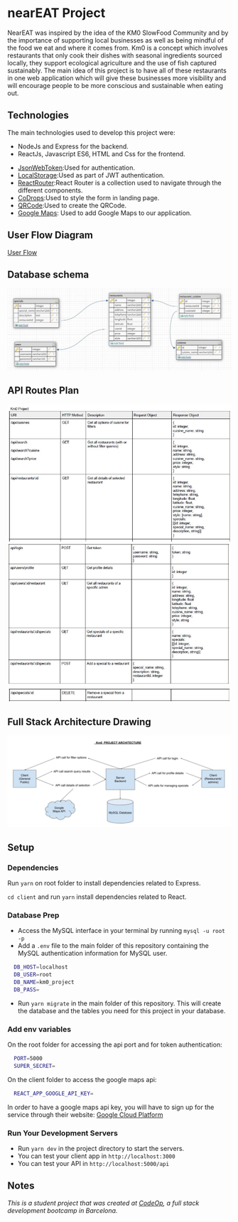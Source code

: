 # nearEAT Project

NearEAT was inspired by the idea of the KM0 SlowFood Community and by the importance of supporting local businesses as well as being mindful of the food we eat and where it comes from. Km0 is a concept which involves restaurants that only cook their dishes with seasonal ingredients sourced locally, they support ecological agriculture and the use of fish captured sustainably. The main idea of this project is to have all of these restaurants in one web application which will give these businesses more visibility and will encourage people to be more conscious and sustainable when eating out.

## Technologies

The main technologies used to develop this project were:

- NodeJs and Express for the backend.
- ReactJs, Javascript ES6, HTML and Css for the frontend.

* [JsonWebToken](https://jwt.io/introduction/):Used for authentication.
* [LocalStorage](https://developer.mozilla.org/en-US/docs/Web/API/Window/localStorage):Used as part of JWT authentication.
* [ReactRouter](https://reactrouter.com/web/guides/quick-start):React Router is a collection used to navigate through the different components.
* [CoDrops](https://tympanus.net/codrops/2013/05/21/natural-language-form-with-custom-input-elements/):Used to style the form in landing page.
* [QRCode](https://yarnpkg.com/package/qrcode#installation):Used to create the QRCode.
* [Google Maps](https://developers.google.com/maps/documentation/javascript/get-api-key): Used to add Google Maps to our application.


## User Flow Diagram

<a href="https://app.flowmapp.com/share/c7cc46d479c62f24b7da6253fbefbcb2/userflow/90525/">User Flow</a>

## Database schema

<img src="images/db%20schema.jpg" >

## API Routes Plan

<img src="images/API%20route%20design%201.JPG" >
<img src="images/API%20route%20design%202.JPG" >
<img src="images/API%20route%20design%203.JPG" >

## Full Stack Architecture Drawing

<img src="images/architecture%20drawing.jpg" >

## Setup

### Dependencies

Run `yarn` on root folder to install dependencies related to Express.

`cd client` and run `yarn` install dependencies related to React.

### Database Prep

- Access the MySQL interface in your terminal by running `mysql -u root -p`
- Add a `.env` file to the main folder of this repository containing the MySQL authentication information for MySQL user.

```bash
  DB_HOST=localhost
  DB_USER=root
  DB_NAME=km0_project
  DB_PASS=
```

- Run `yarn migrate` in the main folder of this repository. This will create the database and the tables you need for this project in your database.

### Add env variables

On the root folder for accessing the api port and for token authentication:

```bash
  PORT=5000
  SUPER_SECRET=
```

On the client folder to access the google maps api:

```bash
  REACT_APP_GOOGLE_API_KEY=
```
In order to have a google maps api key, you will have to sign up for the service through their website: <a href="https://console.cloud.google.com/">Google Cloud Platform</a>

### Run Your Development Servers

- Run `yarn dev` in the project directory to start the servers.
- You can test your client app in `http://localhost:3000`
- You can test your API in `http://localhost:5000/api`

## Notes

_This is a student project that was created at [CodeOp](http://codeop.tech), a full stack development bootcamp in Barcelona._

